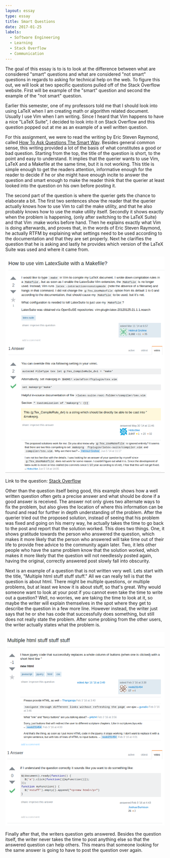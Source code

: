 ```yaml
---
layout: essay
type: essay
title: Smart Questions
date: 2017-01-25
labels:
  - Software Engineering
  - Learning
  - Stack Overflow
  - Communication
---
```


The goal of this essay is to is to look at the difference between what are considered "smart" questions and what are considered "not smart" questions in regards to asking for technical help on the web.  To figure this out, we will look at two specific questions pulled off of the Stack Overflow website. First will be example of the "smart" question and second the example of the "not smart" question. 

Earlier this semester, one of my professors told me that I should look into using LaTeX when I am creating math or algorithm related document. Usually I use Vim when I am writing. Since I heard that Vim happens to have a nice "LaTeX Suite", I decided to look into it on Stack Overflow and this question popped out at me as an example of a well written question. 

For this assignment, we were to read the writing by Eric Steven Raymond, called <a href="http://www.catb.org/esr/faqs/smart-questions.html">How To Ask Questions The Smart Way</a>. Besides general common sense, this writing provided a lot of the basis of what constitutes a good or bad question. Starting from the top, the title of the question is short, to the point and easy to understand. It implies that the querier wants to use Vim, LaTeX and a Makefile at the same time, but it is not working. This title is simple enough to get the readers attention, informative enough for the reader to decide if he or she might have enough incite to answer the question and smart enough to make the reader think that the querier at least looked into the question on his own before posting it. 

The second part of the question is where the querier gets the chance to elaborate a bit. The first two sentences show the reader that the querier actually knows how to use Vim to call the make utility, and that he also probably knows how to use the make utility itself. Secondly it shows exactly when the problem is happening, (only after switching to the LaTeX Suite) and that Vim :make works before hand. Then he explains exactly what Vim is doing afterwards, and proves that, in the words of Eric Steven Raymond, he actually RTFM by explaining what settings need to be used according to the documentation and that they are set properly. Next he clarifies the question that he is asking and lastly he provides which version of the LaTeX Suite was used and where it came from. 

  <img class="ui image" src="../images/essayPics/smartQuestions/goodQuestion.png">

  Link to the question: <a href="http://stackoverflow.com/questions/22318527/how-to-use-vim-latexsuite-with-a-makefile">Stack Overflow</a>

Other than the question itself being good, this example shows how a well written question often gets a precise answer and what should be done if a good answer is received. The answer not only gives two alternate ways to fix the problem, but also gives the location of where this information can be found and read for further in depth understanding of the problem. After the querier tried out the proposed solution, instead of seeing that his problem was fixed and going on his merry way, he actually takes the time to go back to the post and report that the solution worked. This does two things. One, it shows gratitude towards the person who answered the question, which makes it more likely that the person who answered will take time out of their life to provide free advice to the community again later. Two, it lets other people who have the same problem know that the solution worked, which makes it more likely that the question will not needlessly posted again, having the original, correctly answered post slowly fall into obscurity. 



Next is an example of a question that is not written very well. Lets start with the title, "Multiple html stuff stuff stuff." All we can really tell is that the question is about html. There might be multiple questions, or multiple problems, but at least we know it is about stuff, so that's great. Why would someone want to look at your post if you cannot even take the time to write out a question? Well, no worries, we are taking the time to look at it, so maybe the writer will explain themselves in the spot where they get to describe the question in a few more line. However instead, the writer just says that he or she has code that successfully does something, but still does not really state the problem. After some probing from the other users, the writer actually states what the problem is.

  <img class="ui image" src="../images/essayPics/smartQuestions/badQuestion.png">

Finally after that, the writers question gets answered. Besides the question itself, the writer never takes the time to post anything else so that the answered question can help others. This means that someone looking for the same answer is going to have to post the question over again. 
